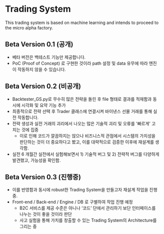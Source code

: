 # Trading System

This trading system is based on machine learning and intends to proceed to the micro alpha factory.

## Beta Version 0.1 (공개)

- 베타 버전은 백테스트 기능만 제공합니다.
- PoC (Proof of Concept) 로 구현한 것이라 path 설정 및 data 유무에 따라 엔진이 작동하지 않을 수 있습니다.

## Beta Version 0.2 (비공개)

- Backtester_GS.py로 무수히 많은 전략을 돌린 후 file 형태로 결과를 적재함과 동시에 시각화 및 요약 기능 추가
- 최종적으로 전략 선택 후 Trader 클래스에 연결시켜 바이낸스 선물 거래를 통해 실전 작동합니다.
- 전략 생성과 실전 거래의 괴리에서 나오는 많은 기술적 괴리 및 오류를 '빠르게' 고치는 것에 집중
    - 이로 인해 코드가 깔끔하지는 않으나 비즈니스적 관점에서 시스템의 가치성을 판단하는 것이 더 중요하다고 봤고, 이를 대략적으로 검증한 이후에 재설계를 생각함.
- 실전 6 개월간 실전에서 실험해보면서 1) 기술적 버그 및 2) 전략적 버그를 다양하게 발견했고, 가능성을 확인함.

## Beta Version 0.3 (진행중)

- 이를 반영함과 동시에 robust한 Trading System을 만들고자 재설계 작업을 진행 중.
- Front-end / Back-end / Engine / DB 로 구별하여 작업 진행 예정
    - B2C 서비스를 제공 수준은 아니나 ‘코드’ 단에서 관리하기 보단 인터페이스를 나누는 것이 좋을 것이라 판단
    - 사고 실험을 통해 가치를 창출할 수 있는 Trading System의 Architecture를 그리는 중
